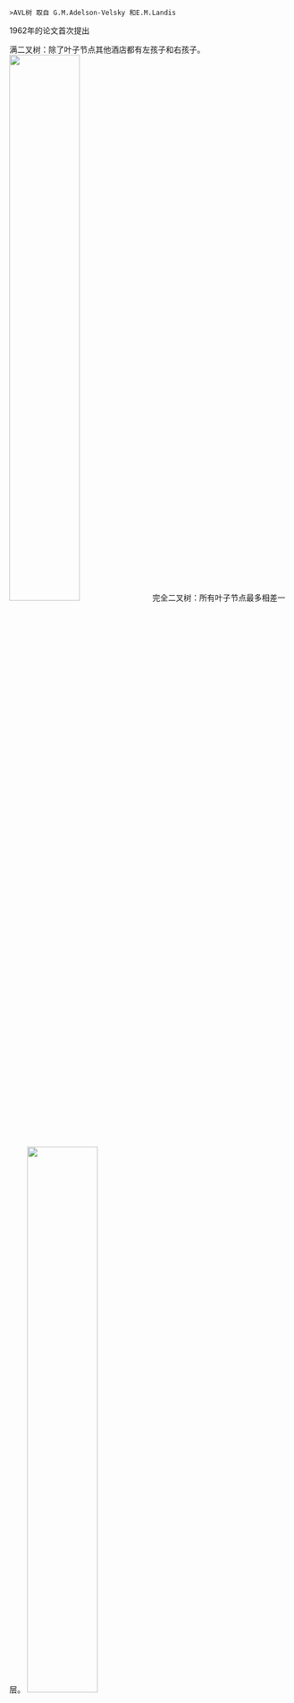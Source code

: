 	>AVL树 取自 G.M.Adelson-Velsky 和E.M.Landis
1962年的论文首次提出

满二叉树：除了叶子节点其他酒店都有左孩子和右孩子。
<img src="https://img-blog.csdnimg.cn/20191115081437700.png?x-oss-process=image/watermark,type_ZmFuZ3poZW5naGVpdGk,shadow_10,text_aHR0cHM6Ly9ibG9nLmNzZG4ubmV0L3dlaXhpbl80MTMxNTQ5Mg==" width="50%">
完全二叉树：所有叶子节点最多相差一层。 
<img src="https://img-blog.csdnimg.cn/20191115081456526.png?x-oss-process=image/watermark,type_ZmFuZ3poZW5naGVpdGk,shadow_10,text_aHR0cHM6Ly9ibG9nLmNzZG4ubmV0L3dlaXhpbl80MTMxNTQ5Mg==" width="50%">

定义：对于任意一个节点，左子树和柚子树的高度差不能超过1
<img src ="https://img-blog.csdnimg.cn/20191115081822214.png?x-oss-process=image/watermark,type_ZmFuZ3poZW5naGVpdGk,shadow_10,text_aHR0cHM6Ly9ibG9nLmNzZG4ubmV0L3dlaXhpbl80MTMxNTQ5Mg==" width="50%">
如上图12 节点 的左子树 8、 5、 4高度为3
12 的左子树 18和 17 高度为2 相差不超过1 
8的左子树 5 和 4  高度为 2 ，8  的右子树11 高度为1  相差不超过1
18 的左子树 17 高度为1 18的右子树 高度为 0 相差不超过1

平衡二叉树的高度和节点数量之间的关系也是O(logn)的

平衡因子：左子树高度减去右子树的高度
<img src="https://img-blog.csdnimg.cn/20191115083159772.png?x-oss-process=image/watermark,type_ZmFuZ3poZW5naGVpdGk,shadow_10,text_aHR0cHM6Ly9ibG9nLmNzZG4ubmV0L3dlaXhpbl80MTMxNTQ5Mg==" width="50%">

#### 平衡二叉树是在二分搜索树上进行拓展

```java
	//计算节点的高度
    private int getNodeHeight(Node node){
        if(node == null)
            return 0;
        return node.height;

    }

 	//向二分搜索树添加
    private  Node add(Node node,K key,V value){
        if(node==null){
            size ++;
            return new Node(key,value);
        }
        if(key.compareTo(node.key) > 0)
            node.right = add(node.right,key,value);
        else if(key.compareTo(node.key)<0)
            node.left = add(node.left,key,value);
        else
            node.value = value;
        //每次 插入好 就是上面的逻辑 会把节点插入适合的位置 找到了位置后 计算自己的高度
        node.height = 1 + Math.max(getNodeHeight(node.left),getNodeHeight(node.right));
        //计算平衡因子 找到当前节点的左孩子和右孩子 的 高度相减计算平衡影子
        int balanceFactor = getBalanceFactor(node);
        //如果平衡影子直接高度相差的绝对值大于1
        if(Math.abs(balanceFactor)>1)
        //就认为这不是平衡的
            System.out.println("unbalanced"  + balanceFactor);
        //最后返回这个节点
        return node;
    }
    //计算平衡因子
   private int getBalanceFactor(Node node){
        if(node == null)
            return 0;
        return getNodeHeight(node.left)-getNodeHeight(node.right);
    }
```

<img src="https://img-blog.csdnimg.cn/20191115113535425.png?x-oss-process=image/watermark,type_ZmFuZ3poZW5naGVpdGk,shadow_10,text_aHR0cHM6Ly9ibG9nLmNzZG4ubmV0L3dlaXhpbl80MTMxNTQ5Mg==" width="70%">
如上图插入 8 < 12 往左边插入 此时12高度为2 平衡影子为1
  5<8 往左边插入 此时12 的 高度为3 平衡影子为2 此时已经是不平衡的树了。
<img src="https://img-blog.csdnimg.cn/20191115123723680.png?x-oss-process=image/watermark,type_ZmFuZ3poZW5naGVpdGk,shadow_10,text_aHR0cHM6Ly9ibG9nLmNzZG4ubmV0L3dlaXhpbl80MTMxNTQ5Mg==">

如上图的关系可以得出:$T_1<z<T2<x<T_3<y<T_4$
由于$y$的平衡影子为2 不满足 平衡二叉树 所以找到$y$高度较高的方向 $y$的左子树 由于$x<y$ 故可以将 $y$作为$x$的右子树  
#### 右旋转(RR)
<img src="https://img-blog.csdnimg.cn/201911151151583.png?x-oss-process=image/watermark,type_ZmFuZ3poZW5naGVpdGk,shadow_10,text_aHR0cHM6Ly9ibG9nLmNzZG4ubmV0L3dlaXhpbl80MTMxNTQ5Mg==" width="70%">
<img src="https://img-blog.csdnimg.cn/20191115115223714.png?x-oss-process=image/watermark,type_ZmFuZ3poZW5naGVpdGk,shadow_10,text_aHR0cHM6Ly9ibG9nLmNzZG4ubmV0L3dlaXhpbl80MTMxNTQ5Mg==" width="70%">

使x.右子树 = y
同时根据公式可知$T_3<y<T_4$ 由于T3比y小 故将T3放入 y的左子树。
y.left =t3
<img src="https://img-blog.csdnimg.cn/20191115124534153.png?x-oss-process=image/watermark,type_ZmFuZ3poZW5naGVpdGk,shadow_10,text_aHR0cHM6Ly9ibG9nLmNzZG4ubmV0L3dlaXhpbl80MTMxNTQ5Mg==" width="70%">
上图是一个右旋转的过程 旋转后依然满足二叉树的性质 并且也颗平衡二叉树。


下面上代码

```java
    /**
     * 对节点y进行右旋操作,返回旋转后新的根节点x
     *
     *     //          y                       x
     *     //         / \                    /    \
     *     //        x   T4     右旋(y)      z      y
     *     //       / \       ========>    /  \    / \
     *     //      z   T3                 T1   T2 T3  T4
     *     //     / \
     *     //    T1  T2
     * @param y 传入的是要更新的平衡因子不对的node 也就是↑y
     * @return
     */
    private Node rightRotate(Node y){
        //取出x节点从y的left节点
        Node x = y.left;
        //交换node零食存储t3
        Node T3 =x.left;
        //x的右子树等于y
        x.right = y;
        //y的左子树等于t3
        y.left = T3;
        //由于x,和 y发生了旋转高度需要改变 获取左孩子和右孩子节点高度 重新计算
        y.height = 1 + Math.max(getNodeHeight(y.left),getNodeHeight(y.right));
        x.height = 1 + Math.max(getNodeHeight(y.left),getNodeHeight(y.right));
        //返回 x 和 y 进行旋转后的 node x
        return x;
    }

```

### 左旋转(LL)
<img src="https://img-blog.csdnimg.cn/20191115140731840.png?x-oss-process=image/watermark,type_ZmFuZ3poZW5naGVpdGk,shadow_10,text_aHR0cHM6Ly9ibG9nLmNzZG4ubmV0L3dlaXhpbl80MTMxNTQ5Mg==" width="70%">

最旋转和 右旋转是一样的过程
由二叉树性质可得$T4<y<T3<x<T1<z<T2$
跟旋转右子树一样的性质一样
先将取出 x节点 
取出t3节点
$T4<y<T3<x$ $y$比$x$小将 $y$放入将$y$放在$x$的左子树上
既然y比T3小 那为什么不放在t3的左子树下面呢 如果这么做 就变成2h+1 当t3取 h+1 时  t3+ y + t4 = h+1 +1 + h = 2h+2 此时T4 没有了 t3 只有1的高度 只有h取到0时才能满足平衡二叉树的性质。


```java
    /**
     * 对节点y进行右旋操作,返回旋转后新的根节点x
     *
     *     //          y                        x
     *     //         /  \                     /   \
     *     //        T4   x     左旋(y)       z    y
     *     //            / \    ======>     /  \ /  \
     *     //           T3  z             T1   T2 T3  T4
     *     //              / \
     *     //            T1  T2
     * @param y 传入的是要更新的平衡因子不对的node 也就是↑y
     * @return
     */
    private Node leftRotate(Node y){
        //取出元素x
        Node x = y.right;
        Node T3 = x.left;
        x.left= y;
        y.right = T3;
        //由于x,和 y发生了旋转高度需要改变 获取左孩子和右孩子节点高度 重新计算
        y.height = 1 + Math.max(getNodeHeight(y.left),getNodeHeight(y.right));
        x.height = 1 + Math.max(getNodeHeight(x.left),getNodeHeight(x.right));
        return x;

    }

```

![在这里插入图片描述](https://img-blog.csdnimg.cn/20191115145544925.png?x-oss-process=image/watermark,type_ZmFuZ3poZW5naGVpdGk,shadow_10,text_aHR0cHM6Ly9ibG9nLmNzZG4ubmV0L3dlaXhpbl80MTMxNTQ5Mg==,size_16,color_FFFFFF,t_70)

如果插入的元素在 左边的 右边如上图 是没法左旋转的 因为 10 和 12 都比8大。

#### 左右旋转(LR)

<img src="https://img-blog.csdnimg.cn/20191115152630211.png?x-oss-process=image/watermark,type_ZmFuZ3poZW5naGVpdGk,shadow_10,text_aHR0cHM6Ly9ibG9nLmNzZG4ubmV0L3dlaXhpbl80MTMxNTQ5Mg==" width="60%">

对于在 y左节点的右节点 插入元素  我们先要将 x进行坐旋转  
<img src="https://img-blog.csdnimg.cn/20191115152909259.png?x-oss-process=image/watermark,type_ZmFuZ3poZW5naGVpdGk,shadow_10,text_aHR0cHM6Ly9ibG9nLmNzZG4ubmV0L3dlaXhpbl80MTMxNTQ5Mg==" width="50%">
那么问题就转化为了 上面右旋转的问题了, 对y进行右旋转。 



#### 右左旋转(RL)
<img src="https://img-blog.csdnimg.cn/20191115145903120.png?x-oss-process=image/watermark,type_ZmFuZ3poZW5naGVpdGk,shadow_10,text_aHR0cHM6Ly9ibG9nLmNzZG4ubmV0L3dlaXhpbl80MTMxNTQ5Mg==" width="60%">

```java
//LR
        if(balanceFactor>1 && getBalanceFactor(node.left)< 0 ){
            node.left = leftRotate(node.left);
            return rightRotate(node);
        }
```

跟上面一样先将x进行右旋转 
	<img src="https://img-blog.csdnimg.cn/20191115153541977.png?x-oss-process=image/watermark,type_ZmFuZ3poZW5naGVpdGk,shadow_10,text_aHR0cHM6Ly9ibG9nLmNzZG4ubmV0L3dlaXhpbl80MTMxNTQ5Mg==" width="70%">

```java
//RL
        if(balanceFactor<-1 && getBalanceFactor(node.right)> 0 ){
            node.right = rightRotate(node.right);
            return leftRotate(node);
        }
```

以下是 平衡二叉树和二分查找树 做对比
![在这里插入图片描述](https://img-blog.csdnimg.cn/20191115173901898.png?x-oss-process=image/watermark,type_ZmFuZ3poZW5naGVpdGk,shadow_10,text_aHR0cHM6Ly9ibG9nLmNzZG4ubmV0L3dlaXhpbl80MTMxNTQ5Mg==,size_16,color_FFFFFF,t_70)
在加载傲慢与偏见这本书 的情况下 似乎 二叉树 会更好一些  这说明 本书单词排序比较随机 没有形成一颗严重失衡 的 二叉树 同时平衡二叉树 需要有不断地左旋 右旋 的去调整树的状态 这方面比二叉树更耗时 。 
那让我们再来模拟最坏的情况 把这本书 所有单词 从大到小排序 
![在这里插入图片描述](https://img-blog.csdnimg.cn/20191115174526834.png?x-oss-process=image/watermark,type_ZmFuZ3poZW5naGVpdGk,shadow_10,text_aHR0cHM6Ly9ibG9nLmNzZG4ubmV0L3dlaXhpbl80MTMxNTQ5Mg==,size_16,color_FFFFFF,t_70)
此时 这二叉树就退化成了只有 右孩子的 链表了 此时查询一个单词 就要遍历所有的单词了。 